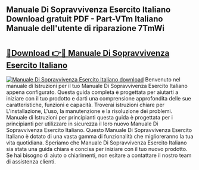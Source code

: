 ## Manuale Di Sopravvivenza Esercito Italiano Download gratuit PDF - Part-VTm Italiano Manuale dell'utente di riparazione 7TmWi

# <h2><a href="http://dfbpry.blite.top/?on=Manuale+Di+Sopravvivenza+Esercito+Italiano">🔗Download 👉🔴 Manuale Di Sopravvivenza Esercito Italiano</a></h2>

[![Manuale Di Sopravvivenza Esercito Italiano download](https://i.imgur.com/lujVjoI.png)](http://dfbpry.blite.top/?on=Manuale+Di+Sopravvivenza+Esercito+Italiano)
Benvenuto nel manuale di Istruzioni per il tuo Manuale Di Sopravvivenza Esercito Italiano appena configurato. Questa guida completa è progettata per aiutarti a iniziare con il tuo prodotto e darti una comprensione approfondita delle sue caratteristiche, funzioni e capacità. Troverai istruzioni chiare per L'installazione, L'uso, la manutenzione e la risoluzione dei problemi. Manuale di Istruzioni per principianti questa guida è progettata per i principianti per utilizzare in sicurezza il loro nuovo Manuale Di Sopravvivenza Esercito Italiano. Questo Manuale Di Sopravvivenza Esercito Italiano è dotato di una vasta gamma di funzionalità che miglioreranno la tua vita quotidiana. Speriamo che Manuale Di Sopravvivenza Esercito Italiano sia stata una guida chiara e concisa per iniziare con il tuo nuovo prodotto. Se hai bisogno di aiuto o chiarimenti, non esitare a contattare il nostro team di assistenza clienti.
